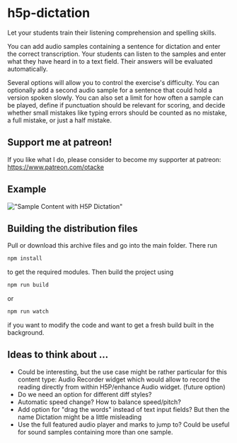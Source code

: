 # h5p-dictation
Let your students train their listening comprehension and spelling skills.

You can add audio samples containing a sentence for dictation and enter the correct transcription. Your students can listen to the samples and enter what they have heard in to a text field. Their answers will be evaluated automatically.

Several options will allow you to control the exercise's difficulty. You can optionally add a second audio sample for a sentence that could hold a version spoken slowly. You can also set a limit for how often a sample can be played, define if punctuation should be relevant for scoring, and decide whether small mistakes like typing errors should be counted as no mistake, a full mistake, or just a half mistake.

## Support me at patreon!
If you like what I do, please consider to become my supporter at patreon: https://www.patreon.com/otacke

## Example
!["Sample Content with H5P Dictation"](https://ibin.co/w800/4RMB2pHqVVqr.jpg "Sample Content with H5P Dictation")

## Building the distribution files
Pull or download this archive files and go into the main folder. There run

```bash
npm install
```

to get the required modules. Then build the project using

```bash
npm run build
```

or

```bash
npm run watch
```

if you want to modify the code and want to get a fresh build built in the background.

## Ideas to think about ...
- Could be interesting, but the use case might be rather particular for this content type: Audio Recorder widget which would allow to record the reading directly from within H5P/enhance Audio widget. (future option)
- Do we need an option for different diff styles?
- Automatic speed change? How to balance speed/pitch?
- Add option for "drag the words" instead of text input fields? But then the name Dictation might be a little misleading
- Use the full featured audio player and marks to jump to? Could be useful for sound samples containing more than one sample.
